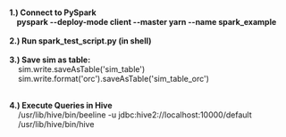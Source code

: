 <br><b>1.) Connect to PySpark
<br>&nbsp;&nbsp;&nbsp;&nbsp;pyspark --deploy-mode client --master yarn --name spark_example</b>
<br>
<br><b>2.) Run spark_test_script.py (in shell)</b>
<br>
<br><b>3.) Save sim as table:</b>
<br>&nbsp;&nbsp;&nbsp;&nbsp;sim.write.saveAsTable('sim_table')
<br>&nbsp;&nbsp;&nbsp;&nbsp;sim.write.format('orc').saveAsTable('sim_table_orc')

<br><b>4.) Execute Queries in Hive</b>
<br>&nbsp;&nbsp;&nbsp;&nbsp;/usr/lib/hive/bin/beeline -u jdbc:hive2://localhost:10000/default
<br>&nbsp;&nbsp;&nbsp;&nbsp;/usr/lib/hive/bin/hive
<br>
